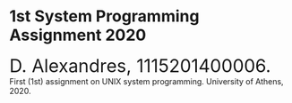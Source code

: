 # 1st System Programming Assignment 2020
<font size="6"> D. Alexandres, 1115201400006. </font>  
First (1st) assignment on UNIX system programming.
University of Athens, 2020.
